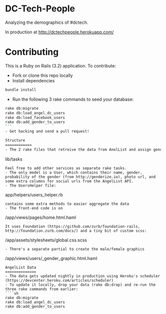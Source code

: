DC-Tech-People
==============

Analyzing the demographics of #dctech.

In production at http://dctechpeople.herokuapp.com/

Contributing
============
This is a Ruby on Rails (3.2) application. To contribute:

- Fork or clone this repo locally
- Install dependencies
```sh
bundle install
```
- Run the following 3 rake commands to seed your database:
````sh
rake db:migrate
rake db:load_angel_dc_users
rake db:load_facebook_users
rake db:add_gender_to_users
```
- Get hacking and send a pull request!

Structure
============
- The 2 rake files that retreive the data from AnelList and assign gender to names are in:
````
lib/tasks
````
Feel free to add other services as separate rake tasks.
- The only model is a User, which contains their name, gender, probability of the gender (from http://genderize.io), photo url, and some extra columns for social urls from the AngelList API.
- The UsersHelper file:
````
app/helpers/users_helper.rb
````
contains some extra methods to easier aggregate the data
- The front-end code is on
````
/app/views/pages/home.html.haml
````
It uses Foundation (https://github.com/zurb/foundation-rails, http://foundation.zurb.com/docs/) and a tiny bit of custom scss:
````
/app/assets/stylesheets/global.css.scss
````
- There's a separate partial to create the male/female graphics
````
/app/views/users/_gender_graphic.html.haml
````
AngelList Data
==============
- The data gets updated nightly in production using Heroku's scheduler (https://devcenter.heroku.com/articles/scheduler)
- To update it locally, drop your data (rake db:drop) and re-run the three rake commands from earlier:
````sh
rake db:migrate
rake db:load_angel_dc_users
rake db:add_gender_to_users
````